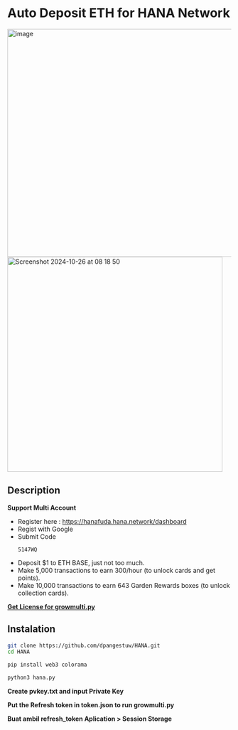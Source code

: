 # Auto Deposit ETH for HANA Network

<img width="513" alt="image" src="https://github.com/user-attachments/assets/6f263d6e-5449-4876-a2d4-b269f04611f6">
<img width="484" alt="Screenshot 2024-10-26 at 08 18 50" src="https://github.com/user-attachments/assets/b4de1819-20a7-48f2-861e-9b9e2d7532b8">

## Description 
**Support Multi Account** 
- Register here : https://hanafuda.hana.network/dashboard
- Regist with Google
- Submit Code
  ```
  5147WQ
  ```
- Deposit $1 to ETH BASE, just not too much.
- Make 5,000 transactions to earn 300/hour (to unlock cards and get points).
- Make 10,000 transactions to earn 643 Garden Rewards boxes (to unlock collection cards).

[**Get License for growmulti.py**](https://t.me/Laporan_Sayang_bot)

## Instalation
```bash
git clone https://github.com/dpangestuw/HANA.git
cd HANA
```
```bash
pip install web3 colorama
```
```bash
python3 hana.py
```
**Create pvkey.txt and input Private Key**

**Put the Refresh token in token.json to run growmulti.py**

**Buat ambil refresh_token Aplication > Session Storage**
